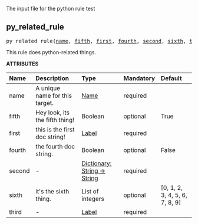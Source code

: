 <!-- Generated with Stardoc: http://skydoc.bazel.build -->

The input file for the python rule test

<a id="#py_related_rule"></a>

## py_related_rule

<pre>
py_related_rule(<a href="#py_related_rule-name">name</a>, <a href="#py_related_rule-fifth">fifth</a>, <a href="#py_related_rule-first">first</a>, <a href="#py_related_rule-fourth">fourth</a>, <a href="#py_related_rule-second">second</a>, <a href="#py_related_rule-sixth">sixth</a>, <a href="#py_related_rule-third">third</a>)
</pre>

This rule does python-related things.

**ATTRIBUTES**


| Name  | Description | Type | Mandatory | Default |
| :------------- | :------------- | :------------- | :------------- | :------------- |
| <a id="py_related_rule-name"></a>name |  A unique name for this target.   | <a href="https://bazel.build/docs/build-ref.html#name">Name</a> | required |  |
| <a id="py_related_rule-fifth"></a>fifth |  Hey look, its the fifth thing!   | Boolean | optional | True |
| <a id="py_related_rule-first"></a>first |  this is the first doc string!   | <a href="https://bazel.build/docs/build-ref.html#labels">Label</a> | required |  |
| <a id="py_related_rule-fourth"></a>fourth |  the fourth doc string.   | Boolean | optional | False |
| <a id="py_related_rule-second"></a>second |  -   | <a href="https://bazel.build/docs/skylark/lib/dict.html">Dictionary: String -> String</a> | required |  |
| <a id="py_related_rule-sixth"></a>sixth |  it's the sixth thing.   | List of integers | optional | [0, 1, 2, 3, 4, 5, 6, 7, 8, 9] |
| <a id="py_related_rule-third"></a>third |  -   | <a href="https://bazel.build/docs/build-ref.html#labels">Label</a> | required |  |


